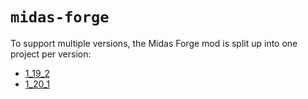 # `midas-forge`

To support multiple versions, the Midas Forge mod is split up into one project per version:

- [1_19_2](#)
- [1_20_1](#)